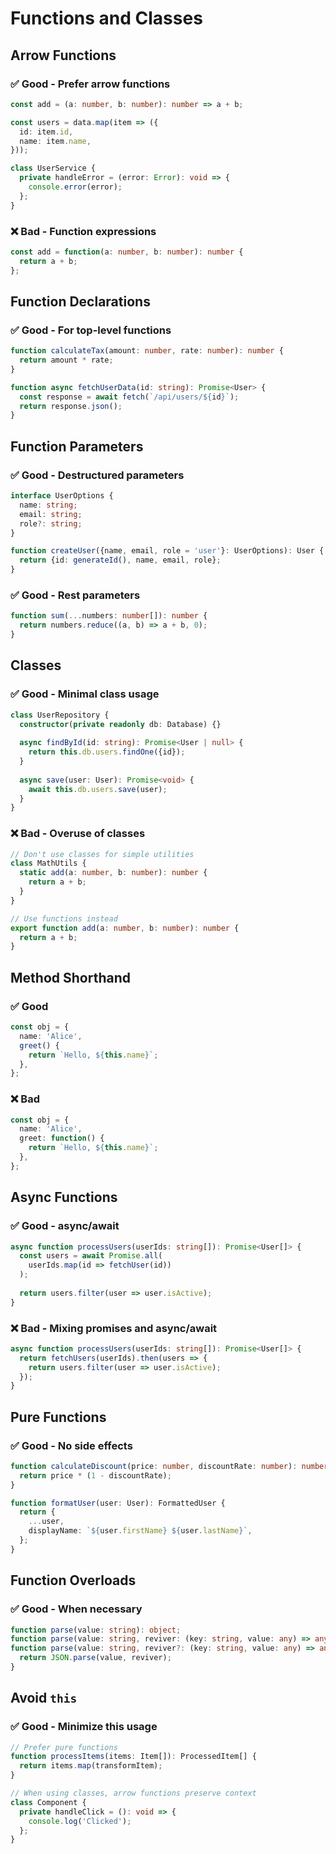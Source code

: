# Functions and Classes

## Arrow Functions

### ✅ Good - Prefer arrow functions
```typescript
const add = (a: number, b: number): number => a + b;

const users = data.map(item => ({
  id: item.id,
  name: item.name,
}));

class UserService {
  private handleError = (error: Error): void => {
    console.error(error);
  };
}
```

### ❌ Bad - Function expressions
```typescript
const add = function(a: number, b: number): number {
  return a + b;
};
```

## Function Declarations

### ✅ Good - For top-level functions
```typescript
function calculateTax(amount: number, rate: number): number {
  return amount * rate;
}

function async fetchUserData(id: string): Promise<User> {
  const response = await fetch(`/api/users/${id}`);
  return response.json();
}
```

## Function Parameters

### ✅ Good - Destructured parameters
```typescript
interface UserOptions {
  name: string;
  email: string;
  role?: string;
}

function createUser({name, email, role = 'user'}: UserOptions): User {
  return {id: generateId(), name, email, role};
}
```

### ✅ Good - Rest parameters
```typescript
function sum(...numbers: number[]): number {
  return numbers.reduce((a, b) => a + b, 0);
}
```

## Classes

### ✅ Good - Minimal class usage
```typescript
class UserRepository {
  constructor(private readonly db: Database) {}
  
  async findById(id: string): Promise<User | null> {
    return this.db.users.findOne({id});
  }
  
  async save(user: User): Promise<void> {
    await this.db.users.save(user);
  }
}
```

### ❌ Bad - Overuse of classes
```typescript
// Don't use classes for simple utilities
class MathUtils {
  static add(a: number, b: number): number {
    return a + b;
  }
}

// Use functions instead
export function add(a: number, b: number): number {
  return a + b;
}
```

## Method Shorthand

### ✅ Good
```typescript
const obj = {
  name: 'Alice',
  greet() {
    return `Hello, ${this.name}`;
  },
};
```

### ❌ Bad
```typescript
const obj = {
  name: 'Alice',
  greet: function() {
    return `Hello, ${this.name}`;
  },
};
```

## Async Functions

### ✅ Good - async/await
```typescript
async function processUsers(userIds: string[]): Promise<User[]> {
  const users = await Promise.all(
    userIds.map(id => fetchUser(id))
  );
  
  return users.filter(user => user.isActive);
}
```

### ❌ Bad - Mixing promises and async/await
```typescript
async function processUsers(userIds: string[]): Promise<User[]> {
  return fetchUsers(userIds).then(users => {
    return users.filter(user => user.isActive);
  });
}
```

## Pure Functions

### ✅ Good - No side effects
```typescript
function calculateDiscount(price: number, discountRate: number): number {
  return price * (1 - discountRate);
}

function formatUser(user: User): FormattedUser {
  return {
    ...user,
    displayName: `${user.firstName} ${user.lastName}`,
  };
}
```

## Function Overloads

### ✅ Good - When necessary
```typescript
function parse(value: string): object;
function parse(value: string, reviver: (key: string, value: any) => any): object;
function parse(value: string, reviver?: (key: string, value: any) => any): object {
  return JSON.parse(value, reviver);
}
```

## Avoid `this`

### ✅ Good - Minimize this usage
```typescript
// Prefer pure functions
function processItems(items: Item[]): ProcessedItem[] {
  return items.map(transformItem);
}

// When using classes, arrow functions preserve context
class Component {
  private handleClick = (): void => {
    console.log('Clicked');
  };
}
```